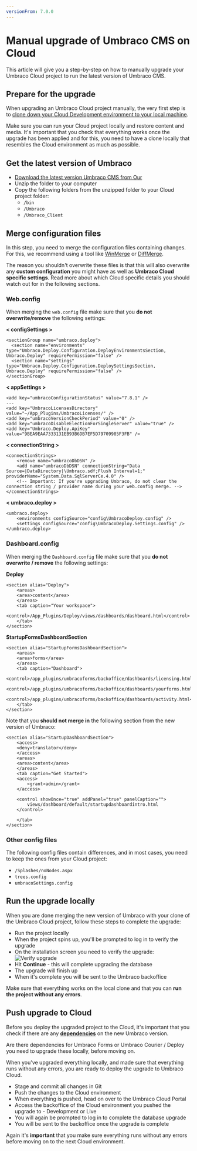 ```yaml
---
versionFrom: 7.0.0
---
```


# Manual upgrade of Umbraco CMS on Cloud

This article will give you a step-by-step on how to manually upgrade your Umbraco Cloud project to run the latest version of Umbraco CMS.

## Prepare for the upgrade

When upgrading an Umbraco Cloud project manually, the very first step is to [clone down your Cloud Development environment to your local machine](../../Set-Up/Working-Locally/).

Make sure you can run your Cloud project locally and restore content and media. It's important that you check that everything works once the upgrade has been applied and for this, you need to have a clone locally that resembles the Cloud environment as much as possible.

## Get the latest version of Umbraco

* [Download the latest version Umbraco CMS from Our](https://our.umbraco.com/download/)
* Unzip the folder to your computer
* Copy the following folders from the unzipped folder to your Cloud project folder:
    * `/bin`
    * `/Umbraco`
    * `/Umbraco_Client`

## Merge configuration files

In this step, you need to merge the configuration files containing changes. For this, we recommend using a tool like [WinMerge](http://winmerge.org/) or [DiffMerge](https://sourcegear.com/diffmerge/).

The reason you shouldn't overwrite these files is that this will also overwrite any **custom configuration** you might have as well as **Umbraco Cloud specific settings**. Read more about which Cloud specific details you should watch out for in the following sections.

### Web.config

When merging the `web.config` file make sure that you **do not overwrite/remove** the following settings:

**< configSettings >**

    <sectionGroup name="umbraco.deploy">
      <section name="environments" type="Umbraco.Deploy.Configuration.DeployEnvironmentsSection, Umbraco.Deploy" requirePermission="false" />
      <section name="settings" type="Umbraco.Deploy.Configuration.DeploySettingsSection, Umbraco.Deploy" requirePermission="false" />
    </sectionGroup>

**< appSettings >**

    <add key="umbracoConfigurationStatus" value="7.8.1" />
    ---
    <add key="UmbracoLicensesDirectory" value="~/App_Plugins/UmbracoLicenses/" />
    <add key="umbracoVersionCheckPeriod" value="0" />
    <add key="umbracoDisableElectionForSingleServer" value="true" />
    <add key="Umbraco.Deploy.ApiKey" value="9BEA9EAA7333131EB93B6DB7EF5D79709985F3FB" />

**< connectionString >**

    <connectionStrings>
        <remove name="umbracoDbDSN" />
        <add name="umbracoDbDSN" connectionString="Data Source=|DataDirectory|\Umbraco.sdf;Flush Interval=1;" providerName="System.Data.SqlServerCe.4.0" />
        <!-- Important: If you're upgrading Umbraco, do not clear the connection string / provider name during your web.config merge. -->
    </connectionStrings>

**< umbraco.deploy >**

    <umbraco.deploy>
        <environments configSource="config\UmbracoDeploy.config" />
        <settings configSource="config\UmbracoDeploy.Settings.config" />
    </umbraco.deploy>

### Dashboard.config

When merging the `Dashboard.config` file make sure that you **do not overwrite / remove** the following settings:

**Deploy**

    <section alias="Deploy">
        <areas>
        <area>content</area>
        </areas>
        <tab caption="Your workspace">
        <control>/App_Plugins/Deploy/views/dashboards/dashboard.html</control>
        </tab>
    </section>

**StartupFormsDashboardSection**

    <section alias="StartupFormsDashboardSection">
        <areas>
        <area>forms</area>
        </areas>
        <tab caption="Dashboard">
        <control>/app_plugins/umbracoforms/backoffice/dashboards/licensing.html</control>
        <control>/app_plugins/umbracoforms/backoffice/dashboards/yourforms.html</control>
        <control>/app_plugins/umbracoforms/backoffice/dashboards/activity.html</control>
        </tab>
    </section>

Note that you **should not merge in** the following section from the new version of Umbraco:

    <section alias="StartupDashboardSection">
        <access>
        <deny>translator</deny>
        </access>
        <areas>
        <area>content</area>
        </areas>
        <tab caption="Get Started">
        <access>
            <grant>admin</grant>
        </access>

        <control showOnce="true" addPanel="true" panelCaption="">
            views/dashboard/default/startupdashboardintro.html
        </control>

        </tab>
    </section>

### Other config files

The following config files contain differences, and in most cases, you need to keep the ones from your Cloud project:

* `/Splashes/noNodes.aspx`
* `trees.config`
* `umbracoSettings.config`

## Run the upgrade locally

When you are done merging the new version of Umbraco with your clone of the Umbraco Cloud project, follow these steps to complete the upgrade:

* Run the project locally
* When the project spins up, you'll be prompted to log in to verify the upgrade
* On the installation screen you need to verify the upgrade:
    ![Verify upgrade](images/upgrade-screen.png)
* Hit **Continue** - this will complete upgrading the database
* The upgrade will finish up
* When it's complete you will be sent to the Umbraco backoffice

Make sure that everything works on the local clone and that you can **run the project without any errors**.

## Push upgrade to Cloud

Before you deploy the upgraded project to the Cloud, it's important that you check if there are any [**dependencies**](../Product-Dependencies) on the new Umbraco version.

Are there dependencies for Umbraco Forms or Umbraco Courier / Deploy you need to upgrade these locally, before moving on. 

When you've upgraded everything locally, and made sure that everything runs without any errors, you are ready to deploy the upgrade to Umbraco Cloud.

* Stage and commit all changes in Git
* Push the changes to the Cloud environment
* When everything is pushed, head on over to the Umbraco Cloud Portal
* Access the backoffice of the Cloud environment you pushed the upgrade to - Development or Live
* You will again be prompted to log in to complete the database upgrade
* You will be sent to the backoffice once the upgrade is complete

Again it's **important** that you make sure everything runs without any errors before moving on to the next Cloud environment.
